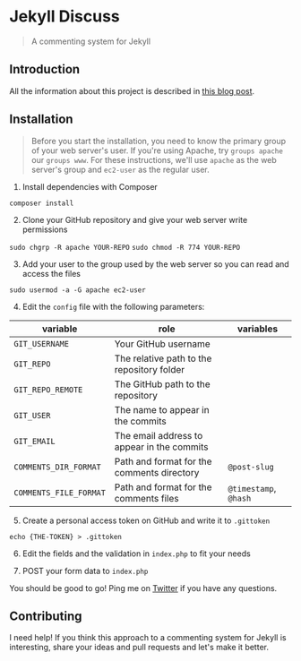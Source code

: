 # Jekyll Discuss
> A commenting system for Jekyll

## Introduction

All the information about this project is described in [this blog post](https://eduardoboucas.com/blog/2015/05/11/rethinking-the-commenting-system-for-my-jekyll-site.html).

## Installation

> Before you start the installation, you need to know the primary group of your web server's user. If you're using Apache, try `groups apache` our `groups www`. For these instructions, we'll use `apache` as the web server's group and `ec2-user` as the regular user.

1) Install dependencies with Composer

`composer install`

2) Clone your GitHub repository and give your web server write permissions

`sudo chgrp -R apache YOUR-REPO`
`sudo chmod -R 774 YOUR-REPO`

3) Add your user to the group used by the web server so you can read and access the files

`sudo usermod -a -G apache ec2-user`

4) Edit the `config` file with the following parameters:

| variable                 | role                                            | variables             |
|--------------------------|-------------------------------------------------|-----------------------|
| `GIT_USERNAME`           |  Your GitHub username                           |                       |
| `GIT_REPO`               |  The relative path to the repository folder     |                       |
| `GIT_REPO_REMOTE`        |  The GitHub path to the repository              |                       |
| `GIT_USER`               |  The name to appear in the commits              |                       |
| `GIT_EMAIL`              |  The email address to appear in the commits     |                       |
| `COMMENTS_DIR_FORMAT`    |  Path and format for the comments directory     | `@post-slug`          |
| `COMMENTS_FILE_FORMAT`   |  Path and format for the comments files         | `@timestamp`, `@hash` | 

5) Create a personal access token on GitHub and write it to `.gittoken`

`echo {THE-TOKEN} > .gittoken`

6) Edit the fields and the validation in `index.php` to fit your needs

7) POST your form data to `index.php`

You should be good to go! Ping me on [Twitter](https://twitter.com/eduardoboucas) if you have any questions.

## Contributing

I need help! If you think this approach to a commenting system for Jekyll is interesting, share your ideas and pull requests and let's make it better.
